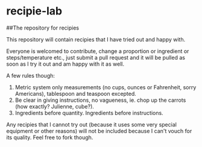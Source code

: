 # recipie-lab
##The repository for recipies

This repository will contain recipies that I have tried out and happy with.

Everyone is welcomed to contribute, change a proportion or ingredient or steps/temperature etc., just submit a pull request and it will be pulled as soon as I try it out and am happy with it as well.

A few rules though:
1. Metric system only measurements (no cups, ounces or Fahrenheit, sorry Americans), tablespoon and teaspoon excepted.
2. Be clear in giving instructions, no vagueness, ie. chop up the carrots (how exactly? Julienne, cube?).
3. Ingredients before quantity. Ingredients before instructions.

Any recipies that I cannot try out (because it uses some very special equipment or other reasons) will not be included because I can't vouch for its quality. Feel free to fork though.
